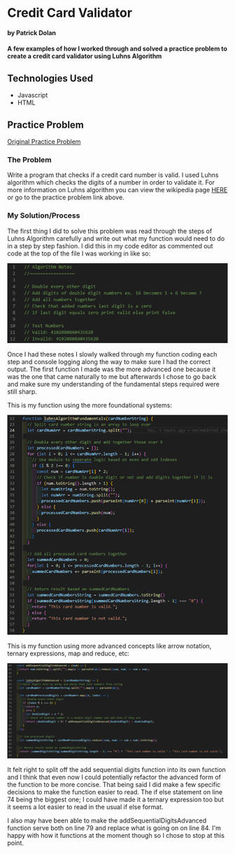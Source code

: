 # Credit Card Validator
#### by Patrick Dolan
#### A few examples of how I worked through and solved a practice problem to create a credit card validator using Luhns Algorithm  

## Technologies Used
* Javascript
* HTML

## Practice Problem
[Original Practice Problem](https://www.learnhowtoprogram.com/fidgetech-1-introduction-to-programming/1-3-arrays-looping/1-3-4-3-practice-credit-card-validator-roman-numerals-or-cryptosquare)

### The Problem

Write a program that checks if a credit card number is valid. I used Luhns algorithm which checks the digits of a number in order to validate it. For more information on Luhns algorithm you can view the wikipedia page [HERE](https://en.wikipedia.org/wiki/Luhn_algorithm) or go to the practice problem link above.

### My Solution/Process

The first thing I did to solve this problem was read through the steps of Luhns Algorithm carefully and write out what my function would need to do in a step by step fashion. I did this in my code editor as commented out code at the top of the file I was working in like so:

![Algorithm Summary Picture](https://raw.githubusercontent.com/Patrick-Dolan/credit-card-validator-examples/main/readme-pictures/solution-img-1.png)

Once I had these notes I slowly walked through my function coding each step and console logging along the way to make sure I had the correct output. The first function I made was the more advanced one because it was the one that came naturally to me but afterwards I chose to go back and make sure my understanding of the fundamental steps required were still sharp.

This is my function using the more foundational systems:

![Foundational Algorithm Function](https://raw.githubusercontent.com/Patrick-Dolan/credit-card-validator-examples/main/readme-pictures/solution-img-2.png)

This is my function using more advanced concepts like arrow notation, ternary expressions, map and reduce, etc:

![Foundational Algorithm Function](https://raw.githubusercontent.com/Patrick-Dolan/credit-card-validator-examples/main/readme-pictures/solution-img-3.png)

It felt right to split off the add sequential digits function into its own function and I think that even now I could potentially refactor the advanced form of the function to be more concise. That being said I did make a few specific decisions to make the function easier to read. The if else statement on line 74 being the biggest one; I could have made it a ternary expression too but it seems a lot easier to read in the usual if else format. 

I also may have been able to make the addSequentialDigitsAdvanced function serve both on line 79 and replace what is going on on line 84. I'm happy with how it functions at the moment though so I chose to stop at this point. 